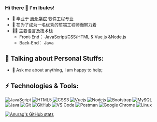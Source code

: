 ### Hi there 👋 I'm lbules!

<!--
**lbules/lbules** is a ✨ _special_ ✨ repository because its `README.md` (this file) appears on your GitHub profile.

Here are some ideas to get you started:

- 🔭 I’m currently working on ...
- 🌱 I’m currently learning ...
- 👯 I’m looking to collaborate on ...
- 🤔 I’m looking for help with ...
- 💬 Ask me about ...
- 📫 How to reach me: ...
- 😄 Pronouns: ...
- ⚡ Fun fact: ...
-->
- 🔭 毕业于 [惠州学院](https://www.hzu.edu.cn/) 软件工程专业
- 💪 在为了成为一名优秀的前端工程师而努力着
- 🧑‍💻 主要语言及技术栈
  - Front-End： JavaScript/CSS/HTML & Vue.js &Node.js
  - Back-End：  Java


## 💬 Talking about Personal Stuffs:

- 💬 Ask me about anything, I am happy to help;


## ⚡ Technologies & Tools:
![JavaScript](https://img.shields.io/badge/-JavaScript-black?style=flat-square&logo=javascript)
![HTML5](https://img.shields.io/badge/-HTML5-black?style=flat-square&logo=html5)
![CSS3](https://img.shields.io/badge/-CSS3-black?style=flat-square&logo=css3&logoColor=1572B6)
![Vuejs](https://img.shields.io/badge/-Vuejs-black?style=flat-square&logo=Vue.js)
![Nodejs](https://img.shields.io/badge/-Nodejs-black?style=flat-square&logo=Node.js)
![Bootstrap](https://img.shields.io/badge/-Bootstrap-black?style=flat-square&logo=bootstrap)
![MySQL](https://img.shields.io/badge/-MySQL-black?style=flat-square&logo=mysql)
![Java](https://img.shields.io/badge/-java-black?style=flat-square&logo=java)
![Git](https://img.shields.io/badge/-Git-black?style=flat-square&logo=git)
![GitHub](https://img.shields.io/badge/-GitHub-black?style=flat-square&logo=github)
![VS Code](https://img.shields.io/badge/-VS%20Code-black?style=flat-square&logo=visual-studio-code&logoColor=007ACC)
![Postman](https://img.shields.io/badge/Postman-black?style=flat-square&logo=postman)
![Google Chrome](https://img.shields.io/badge/Chrome-black?style=flat-square&logo=google-chrome)
![Linux](https://img.shields.io/badge/Linux-black?style=flat-square&logo=linux)


[![Anurag's GitHub stats](https://github-readme-stats.vercel.app/api?username=lbules&count_private=true)](https://github.com/anuraghazra/github-readme-stats)


